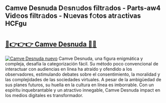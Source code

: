 ## Camve Desnuda D𝚎sn𝚞dos filtr𝚊dos - Parts-aw4 Vid𝚎os filtr𝚊dos - N𝚞evas f𝚘tos atr𝚊ctivas HCFgu

# <h2><a href="http://mb33k3e.tromn.icu/?c=Camve+Desnuda">🔗👉👉👉 Camve Desnuda 🔗🔗</a></h2>

[![Camve Desnuda nuevo](https://i.imgur.com/pEAQMta.gif)](http://mb33k3e.tromn.icu/?c=Camve+Desnuda)
Camve Desnuda, una figura enigmática y compleja, desafía la categorización fácil. Su método poco convencional de interactuar con audiencias en línea ha atraído y ofendido a los observadores, estimulando debates sobre el consentimiento, la moralidad y las complejidades de las sociedades virtuales. A pesar de la ambigüedad de sus planes futuros, su huella en la cultura en línea es imborrable. Con un espíritu inquebrantable y un atractivo innegable, Camve Desnuda impact en los medios digitales es transformador.
